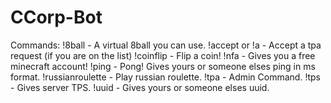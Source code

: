 # CCorp-Bot

Commands:
!8ball - A virtual 8ball you can use.
!accept or !a - Accept a tpa request (if you are on the list)
!coinflip - Flip a coin!
!nfa - Gives you a free minecraft account!
!ping <usernaem> - Pong! Gives yours or someone elses ping in ms format.
!russianroulette - Play russian roulette. 
!tpa - Admin Command.
!tps - Gives server TPS.
!uuid <username> - Gives yours or someone elses uuid.
